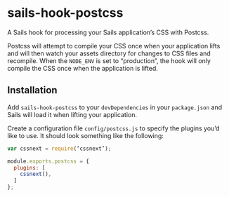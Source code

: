 sails-hook-postcss
==================

A Sails hook for processing your Sails application’s CSS with Postcss.

Postcss will attempt to compile your CSS once when your application lifts and will then watch your assets directory for changes to CSS files and recompile. When the `NODE_ENV` is set to “production”, the hook will only compile the CSS once when the application is lifted.


Installation
------------

Add `sails-hook-postcss` to your `devDependencies` in your `package.json` and Sails will load it when lifting your application.

Create a configuration file `config/postcss.js` to specify the plugins you’d like to use. It should look something like the following:

```javascript
var cssnext = require(‘cssnext’);

module.exports.postcss = {
  plugins: [
    cssnext(),
  ]
};
```
